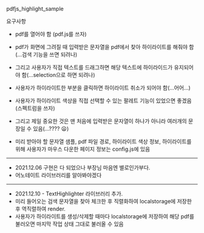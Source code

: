 pdfjs_highlight_sample

요구사항

* pdf를 열어야 함 (pdf.js를 쓰자)
* pdf가 화면에 그려질 때 입력받은 문자열을 pdf에서 찾아 하이라이트를 해줘야 함(...검색 기능을 쓰면 되려나)
* 그리고 사용자가 직접 텍스트를 드래그하면 해당 텍스트에 하이라이드가 유지되어야 함(...selection으로 하면 되려나)
* 사용자가 하이라이트한 부분을 클릭하면 하이라이트 취소가 되어야 함(...어어...)
* 사용자가 하이라이트 색상을 직접 선택할 수 있는 팔레트 기능이 있었으면 좋겠음(스펙트럼을 쓰자)
* 그리고 제일 중요한 것은 맨 처음에 입력받은 문자열이 하나가 아니라 여러개의 문장일 수 있음(...???? 😦)


* 미리 받아야 할 문자열 샘플, pdf 파일 경로, 하이라이트 색상 정보, 하이라이트를 위해 사용자가 마우스 다운한 페이지 정보는 config.js에 있음


---
* 2021.12.06 구현은 다 되었으나 부장님 마음엔 별로인가부다.
* 어노테이트 라이브러리를 알아봐야겠다 
---
* 2021.12.10 - TextHighlighter 라이브러리 추가. 
* 미리 들어오는 검색 문자열을 찾아 체크한 후 직렬화하여 localstorage에 저장한 후 역직렬하여 render.
* 사용자가 하이라이트를 생성/삭제할 때마다 localstorage에 저장하여 해당 pdf를 불러오면 마지막 작업 상태 그대로 불러올 수 있음

